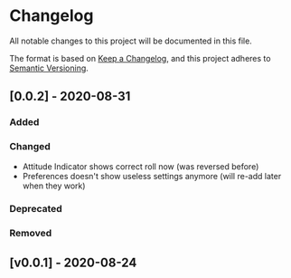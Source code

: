 # Changelog
All notable changes to this project will be documented in this file.

The format is based on [Keep a Changelog](https://keepachangelog.com/en/1.0.0/),
and this project adheres to [Semantic Versioning](https://semver.org/spec/v2.0.0.html).

## [0.0.2] - 2020-08-31
### Added
### Changed
- Attitude Indicator shows correct roll now (was reversed before)
- Preferences doesn't show useless settings anymore (will re-add later when they work)
### Deprecated
### Removed

## [v0.0.1] - 2020-08-24
